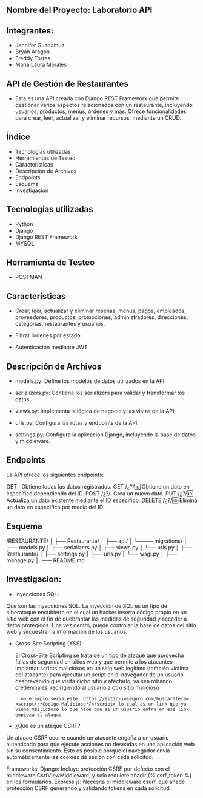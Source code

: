 ## Nombre del Proyecto: Laboratorio API


## Integrantes:

- Jennifer Guadamuz
- Bryan Aragon
- Freddy Torres
- Maria Laura Morales

## API de Gestión de Restaurantes


- Esta es una API creada con Django REST Framework que permite gestionar varios aspectos relacionados con un restaurante, incluyendo usuarios, productos, menús, órdenes y más. Ofrece funcionalidades para crear, leer, actualizar y eliminar recursos, mediante un CRUD.

## Índice
- Tecnologías utilizadas
- Herramientas de Testeo
- Características
- Descripción de Archivos
- Endpoints
- Esquema
- Investigacion



## Tecnologías utilizadas

- Python
- Django
- Django REST Framework
- MYSQL



## Herramienta de Testeo

- POSTMAN




## Características

- Crear, leer, actualizar y eliminar reseñas, menús, pagos, empleados, proveedores, productos, promociones, administradores, direcciones, categorías, restaurantes y usuarios.

- Filtrar órdenes por estado.

- Autenticación mediante JWT.



## Descripción de Archivos


- models.py: Define los modelos de datos utilizados en la API.

- serializers.py: Contiene los serializers para validar y transformar los datos.

- views.py: Implementa la lógica de negocio y las vistas de la API.

- urls.py: Configura las rutas y endpoints de la API.

- settings.py: Configura la aplicación Django, incluyendo la base de datos y middleware.




## Endpoints

La API ofrece los siguientes endpoints:

GET : Obtiene todas las datos registrados.
GET /¿?/:id: Obtiene un  dato en específico dependiendo del ID.
POST /¿?/: Crea un nuevo dato.
PUT /¿?/:id: Actualiza un dato existente mediante el ID especifico.
DELETE /¿?/:id: Elimina un dato en especifico por medio del ID.





## Esquema

/RESTAURANTE/
│
├── Restaurante/
│   ├── api/
│   └──── migrations/
│      ├── models.py
│      ├── serializers.py
│      ├── views.py
│      └── urls.py
│
├── Restaurante/
│   ├── settings.py
│   ├── urls.py
│   └── wsgi.py
│
├── manage.py
│
└── README.md



## Investigacion:

- Inyecciones SQL:

Que son las inyecciones SQL. La inyección de SQL es un tipo de ciberataque encubierto en el cual un hacker inserta código propio en un sitio web con el fin de quebrantar las medidas de seguridad y acceder a datos protegidos. Una vez dentro, puede controlar la base de datos del sitio web y secuestrar la información de los usuarios.



- Cross-Site Scripting (XSS): 

    El Cross-Site Scripting  se trata de un tipo de ataque que aprovecha fallas de seguridad en sitios web y que permite a los atacantes implantar scripts maliciosos en un sitio web legítimo (también víctima del atacante) para ejecutar un script en el navegador de un usuario desprevenido que visita dicho sitio y afectarlo, ya sea robando credenciales, redirigiendo al usuario a otro sitio malicioso

        un ejemplo seria este: https://sitio-inseguro.com/buscar?term=<script>/*Codigo Malicioso*/</script> lo cual es un link que ya viene mailicioso lo que hace que si un usuario entra en ese link empieza el ataque 



- ¿Qué es un ataque CSRF?

Un ataque CSRF ocurre cuando un atacante engaña a un usuario autenticado para que ejecute acciones no deseadas en una aplicación web sin su consentimiento. Esto es posible porque el navegador envía automáticamente las cookies de sesión con cada solicitud.

Frameworks:
Django: Incluye protección CSRF por defecto con el middleware CsrfViewMiddleware, y solo requiere añadir {% csrf_token %} en los formularios.
Express.js: Necesita el middleware csurf, que añade protección CSRF generando y validando tokens en cada solicitud.